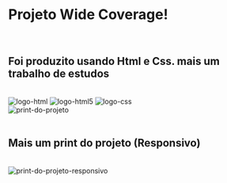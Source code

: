 <h1>Projeto Wide Coverage!</h1>
<br>
<h2>Foi produzito usando Html e Css. mais um trabalho de estudos</h2>
<br>
<img src="https://img.shields.io/badge/HTML%20Academy-302683.svg?style=for-the-badge&logo=HTML-Academy&logoColor=white" alt="logo-html" />
<img src="https://img.shields.io/badge/HTML5-E34F26.svg?style=for-the-badge&logo=HTML5&logoColor=white" alt="logo-html5"/>
<img src="https://img.shields.io/badge/CSS3-1572B6.svg?style=for-the-badge&logo=CSS3&logoColor=white" alt="logo-css"/>
<br>
<img src="https://github.com/andersonpontes88/Projeto-01-Responsi/blob/main/assets/Wide-Converge%201.png?raw=true" alt="print-do-projeto" />
<br>
<br>
<h2>Mais um print do projeto (Responsivo)</h2>
<br>
<img src="https://github.com/andersonpontes88/Projeto-01-Responsi/blob/main/assets/Wide-Converge%20Responsivo%202.png?raw=true" alt="print-do-projeto-responsivo" />
